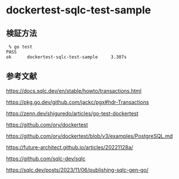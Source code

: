 # dockertest-sqlc-test-sample
## 検証方法
```
 % go test
PASS
ok      dockertest-sqlc-test-sample     3.307s
```

## 参考文献
https://docs.sqlc.dev/en/stable/howto/transactions.html

https://pkg.go.dev/github.com/jackc/pgx#hdr-Transactions

https://zenn.dev/shiguredo/articles/go-test-dockertest

https://github.com/ory/dockertest

https://github.com/ory/dockertest/blob/v3/examples/PostgreSQL.md

https://future-architect.github.io/articles/20221128a/

https://github.com/sqlc-dev/sqlc

https://sqlc.dev/posts/2023/11/06/publishing-sqlc-gen-go/
